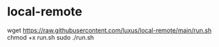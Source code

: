 # local-remote

wget https://raw.githubusercontent.com/luxus/local-remote/main/run.sh
chmod +x run.sh
sudo ./run.sh
